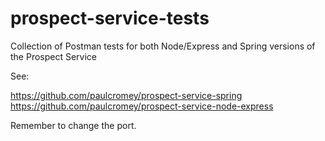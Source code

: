 # prospect-service-tests

Collection of Postman tests for both Node/Express and Spring versions of the Prospect Service

See:

https://github.com/paulcromey/prospect-service-spring
https://github.com/paulcromey/prospect-service-node-express

Remember to change the port.
